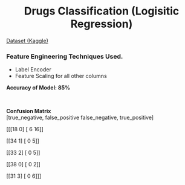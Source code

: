 <h1 align='center'>
  Drugs Classification (Logisitic Regression)
</h1>

<a href='https://www.kaggle.com/prathamtripathi/drug-classification' target='_blank'>Dataset (Kaggle)</a>

<h3>Feature Engineering Techniques Used.</h3>
<ul>
  <li>Label Encoder</li>
  <li>Feature Scaling for all other columns</li>
</ul>

**Accuracy of Model: 85%**

<br/>

**Confusion Matrix**
<br />
[true_negative, false_positive
false_negative, true_positive]
<p>
[[[18  0]
 [ 6 16]]

 [[34  1]
  [ 0  5]]

 [[33  2]
  [ 0  5]]

 [[38  0]
  [ 0  2]]

 [[31  3]
  [ 0  6]]]
</p>